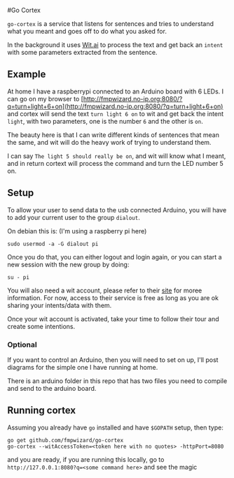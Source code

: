 #Go Cortex

`go-cortex` is a service that listens for sentences and tries to understand what you meant and goes off
to do what you asked for.

In the background it uses [Wit.ai](https://wit.ai/) to process the text and get back an `intent` with some parameters extracted from the sentence.

## Example

At home I have a raspberrypi connected to an Arduino board with 6 LEDs. I can go on my browser to [http://fmpwizard.no-ip.org:8080/?q=turn+light+6+on](http://fmpwizard.no-ip.org:8080/?q=turn+light+6+on) and cortex will send the text `turn light 6 on` to wit and get back the intent `light`, with two parameters, one is the number `6` and the other is `on`.

The beauty here is that I can write different kinds of sentences that mean the same, and wit will do the heavy work of trying to understand them.

I can say `The light 5 should really be on`, and wit will know what I meant, and in return cortext will process the command and turn the LED number 5 on.

## Setup

To allow your user to send data to the usb connected Arduino, you will have to add your current
user to the group `dialout`.

On debian this is: (I'm using a raspberry pi here)

```
sudo usermod -a -G dialout pi
```

Once you do that, you can either logout and login again, or you can start a new session with the new group by doing:

```
su - pi
```

You will also need a wit account, please refer to their [site](https://wit.ai/) for moree information. For now, access to their service is free as long as you are ok sharing your intents/data with them.

Once your wit account is activated, take your time to follow their tour and create some intentions.

### Optional

If you want to control an Arduino, then you will need to set on up, I'll post diagrams for the simple one I have running at home.

There is an arduino folder in this repo that has two files you need to compile and send to the arduino board.

## Running cortex

Assuming you already have `go` installed and have `$GOPATH` setup, then type:

```
go get github.com/fmpwizard/go-cortex
go-cortex --witAccessToken=<token here with no quotes> -httpPort=8080 
```

and you are ready, if you are running this locally, go to `http://127.0.0.1:8080?q=<some command here>` and see the magic

